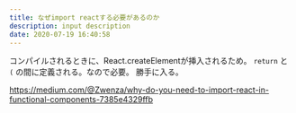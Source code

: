```yaml
---
title: なぜimport reactする必要があるのか
description: input description
date: 2020-07-19 16:40:58
---
```


コンパイルされるときに、React.createElementが挿入されるため。
`return` と  `(` の間に定義される。なので必要。
勝手に入る。

https://medium.com/@Zwenza/why-do-you-need-to-import-react-in-functional-components-7385e4329ffb